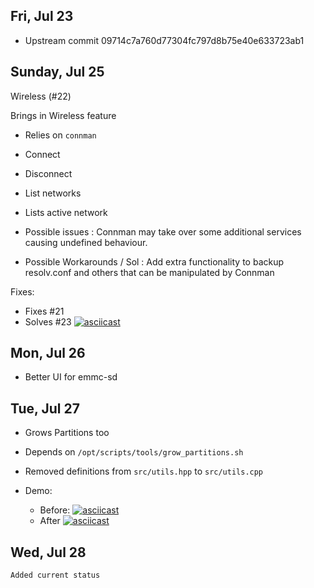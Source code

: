 
## Fri, Jul 23
* Upstream commit 09714c7a760d77304fc797d8b75e40e633723ab1

## Sunday, Jul 25

Wireless (#22)

Brings in Wireless feature
* Relies on `connman`
* Connect
* Disconnect
* List networks
* Lists active network

* Possible issues : Connman may take over some additional services causing undefined behaviour.
* Possible Workarounds / Sol : Add extra functionality to backup resolv.conf and others that can be manipulated by Connman

Fixes:
* Fixes #21
* Solves #23
[![asciicast](https://asciinema.org/a/426246.svg)](https://asciinema.org/a/426246)

## Mon, Jul 26
* Better UI for emmc-sd

## Tue, Jul 27 
* Grows Partitions too
* Depends on `/opt/scripts/tools/grow_partitions.sh`
* Removed definitions from `src/utils.hpp` to `src/utils.cpp`
    
* Demo:
  * Before:
[![asciicast](https://asciinema.org/a/427430.svg)](https://asciinema.org/a/427430)
  * After
[![asciicast](https://asciinema.org/a/427432.svg)](https://asciinema.org/a/427432)


## Wed, Jul 28

    Added current status